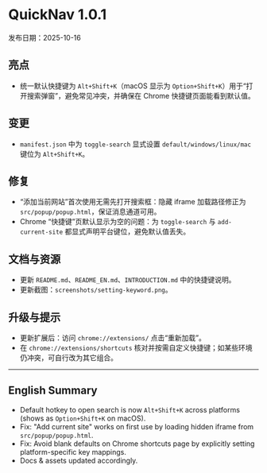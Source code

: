 # QuickNav 1.0.1

发布日期：2025-10-16

## 亮点
- 统一默认快捷键为 `Alt+Shift+K`（macOS 显示为 `Option+Shift+K`）用于“打开搜索弹窗”，避免常见冲突，并确保在 Chrome 快捷键页面能看到默认值。

## 变更
- `manifest.json` 中为 `toggle-search` 显式设置 `default/windows/linux/mac` 键位为 `Alt+Shift+K`。

## 修复
- “添加当前网站”首次使用无需先打开搜索框：隐藏 iframe 加载路径修正为 `src/popup/popup.html`，保证消息通道可用。
- Chrome “快捷键”页默认显示为空的问题：为 `toggle-search` 与 `add-current-site` 都显式声明平台键位，避免默认值丢失。

## 文档与资源
- 更新 `README.md`、`README_EN.md`、`INTRODUCTION.md` 中的快捷键说明。
- 更新截图：`screenshots/setting-keyword.png`。

## 升级与提示
- 更新扩展后：访问 `chrome://extensions/` 点击“重新加载”。
- 在 `chrome://extensions/shortcuts` 核对并按需自定义快捷键；如某些环境仍冲突，可自行改为其它组合。

---

## English Summary
- Default hotkey to open search is now `Alt+Shift+K` across platforms (shows as `Option+Shift+K` on macOS).
- Fix: "Add current site" works on first use by loading hidden iframe from `src/popup/popup.html`.
- Fix: Avoid blank defaults on Chrome shortcuts page by explicitly setting platform-specific key mappings.
- Docs & assets updated accordingly.
